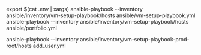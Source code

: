 export $(cat .env | xargs)
ansible-playbook --inventory ansible/inventory/vm-setup-playbook/hosts ansible/vm-setup-playbook.yml
ansible-playbook --inventory ansible/inventory/vm-setup-playbook/hosts ansible/portfolio.yml

ansible-playbook --inventory ansible/inventory/vm-setup-playbook-prod-root/hosts add_user.yml